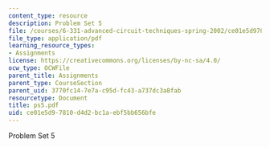 ```yaml
---
content_type: resource
description: Problem Set 5
file: /courses/6-331-advanced-circuit-techniques-spring-2002/ce01e5d97810d4d2bc1aebf5bb656bfe_ps5.pdf
file_type: application/pdf
learning_resource_types:
- Assignments
license: https://creativecommons.org/licenses/by-nc-sa/4.0/
ocw_type: OCWFile
parent_title: Assignments
parent_type: CourseSection
parent_uid: 3770fc14-7e7a-c95d-fc43-a737dc3a8fab
resourcetype: Document
title: ps5.pdf
uid: ce01e5d9-7810-d4d2-bc1a-ebf5bb656bfe
---
```

Problem Set 5